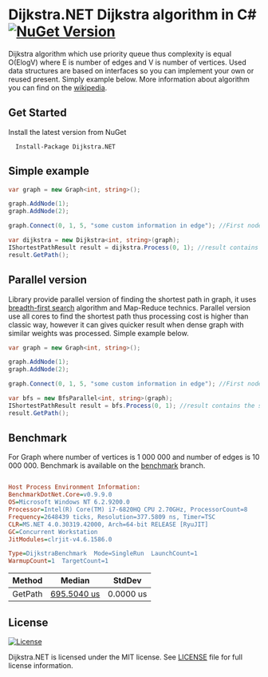 # Dijkstra.NET Dijkstra algorithm in C&#35; [![NuGet Version](https://img.shields.io/badge/Dijkstra.NET-1.0.6-blue.svg)](https://www.nuget.org/packages/Dijkstra.NET)

Dijkstra algorithm which use priority queue thus complexity is equal O(ElogV) where E is number of edges and V is number of vertices. Used data structures are based on interfaces so you can implement your own or reused present. Simply example below. More information about algorithm you can find on the [wikipedia](https://en.wikipedia.org/wiki/Dijkstra%27s_algorithm).

## Get Started
Install the latest version from NuGet

```
  Install-Package Dijkstra.NET
```

## Simple example

```c#
var graph = new Graph<int, string>();

graph.AddNode(1);
graph.AddNode(2);

graph.Connect(0, 1, 5, "some custom information in edge"); //First node has key equal 0

var dijkstra = new Dijkstra<int, string>(graph);
IShortestPathResult result = dijkstra.Process(0, 1); //result contains the shortest path
result.GetPath();
```
## Parallel version

Library provide parallel version of finding the shortest path in graph, it uses [breadth-first search](https://en.wikipedia.org/wiki/Breadth-first_search) algorithm and Map-Reduce technics. Parallel version use all cores to find the shortest path thus processing cost is higher than classic way, however it can gives quicker result when dense graph with similar weights was processed. Simple example below.

```c#
var graph = new Graph<int, string>();

graph.AddNode(1);
graph.AddNode(2);

graph.Connect(0, 1, 5, "some custom information in edge"); //First node has key equal 0

var bfs = new BfsParallel<int, string>(graph);
IShortestPathResult result = bfs.Process(0, 1); //result contains the shortest path
result.GetPath();
```

## Benchmark

For Graph where number of vertices is 1 000 000 and number of edges is 10 000 000. Benchmark is available on the [benchmark](https://github.com/matiii/Dijkstra.NET/blob/benchmark/src/Dijkstra.NET/Dijkstra.NET.Benchmark/DijkstraBenchmark.cs) branch.

```ini

Host Process Environment Information:
BenchmarkDotNet.Core=v0.9.9.0
OS=Microsoft Windows NT 6.2.9200.0
Processor=Intel(R) Core(TM) i7-6820HQ CPU 2.70GHz, ProcessorCount=8
Frequency=2648439 ticks, Resolution=377.5809 ns, Timer=TSC
CLR=MS.NET 4.0.30319.42000, Arch=64-bit RELEASE [RyuJIT]
GC=Concurrent Workstation
JitModules=clrjit-v4.6.1586.0

Type=DijkstraBenchmark  Mode=SingleRun  LaunchCount=1  
WarmupCount=1  TargetCount=1  

```
  Method |      Median |    StdDev |
-------- |------------ |---------- |
 GetPath | [695.5040 us](https://www.google.pl/#q=695+us+to+sec) | 0.0000 us |

## License

[![License](https://img.shields.io/badge/license-MIT-blue.svg?style=plastic)](https://github.com/matiii/Dijkstra.NET/blob/master/LICENSE)

Dijkstra.NET is licensed under the MIT license. See [LICENSE](LICENSE) file for full license information.
